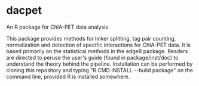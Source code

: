 dacpet
======

An R package for ChIA-PET data analysis

This package provides methods for linker splitting, tag pair counting, normalization and detection of specific interactions for ChIA-PET data. It is based primarily on the statistical methods in the edgeR package. Readers are directed to peruse the user's guide (found in package/inst/doc) to understand the theory behind the pipeline. Installation can be performed by cloning this repository and typing "R CMD INSTALL --build package" on the command line, provided R is installed somewhere.
